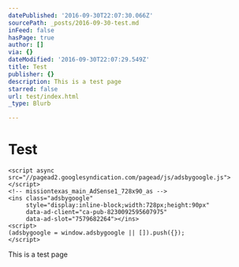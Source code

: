 ```yaml
---
datePublished: '2016-09-30T22:07:30.066Z'
sourcePath: _posts/2016-09-30-test.md
inFeed: false
hasPage: true
author: []
via: {}
dateModified: '2016-09-30T22:07:29.549Z'
title: Test
publisher: {}
description: This is a test page
starred: false
url: test/index.html
_type: Blurb

---
```

# Test

    <script async src="//pagead2.googlesyndication.com/pagead/js/adsbygoogle.js"></script>
    <!-- missiontexas_main_AdSense1_728x90_as -->
    <ins class="adsbygoogle"
         style="display:inline-block;width:728px;height:90px"
         data-ad-client="ca-pub-8230092595607975"
         data-ad-slot="7579682264"></ins>
    <script>
    (adsbygoogle = window.adsbygoogle || []).push({});
    </script>

This is a test page
